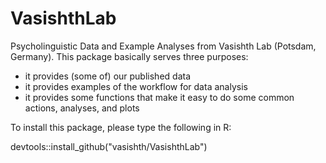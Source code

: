 # VasishthLab

Psycholinguistic Data and Example Analyses from Vasishth Lab (Potsdam, Germany). This package basically serves three purposes:

- it provides (some of) our published data
- it provides examples of the workflow for data analysis
- it provides some functions that make it easy to do some common actions, analyses, and plots

To install this package, please type the following in R:

  devtools::install_github("vasishth/VasishthLab")
